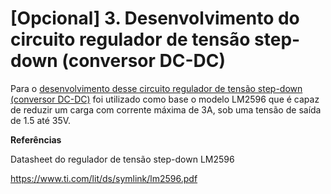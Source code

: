 # [Opcional] 3. Desenvolvimento do circuito regulador de tensão step-down (conversor DC-DC)

Para o [desenvolvimento desse circuito regulador de tensão step-down (conversor DC-DC)](https://github.com/giovannirdias/Desafio-TAMANDUATECH---Segue-Linha/blob/main/Desafio%20Eletr%C3%B4nica/Q3/Circuito_Regulador_Tensao_Step_Down.pdf) foi utilizado como base o modelo LM2596 que é capaz de reduzir um carga com corrente máxima de 3A, sob uma tensão de saída de 1.5 até 35V.

**Referências**

Datasheet do regulador de tensão step-down LM2596

https://www.ti.com/lit/ds/symlink/lm2596.pdf
